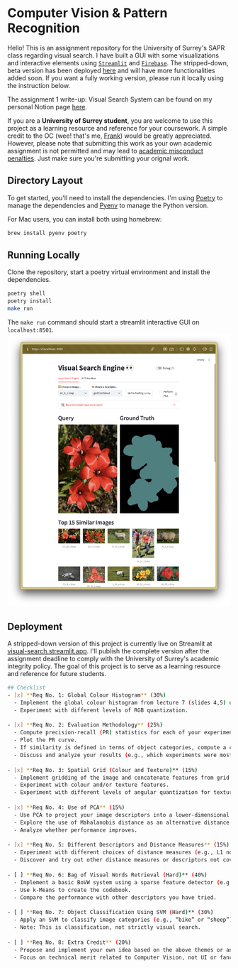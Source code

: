 # Computer Vision & Pattern Recognition
Hello! This is an assignment repository for the University of Surrey's SAPR class regarding visual search. I have built a GUI with some visualizations and interactive elements using [`Streamlit`](https://streamlit.io/) and [`Firebase`](https://firebase.google.com/). The stripped-down, beta version has been deployed [here](https://visual-search.streamlit.app/) and will have more functionalities added soon. If you want a fully working version, please run it locally using the instruction below.

The assignment 1 write-up: Visual Search System can be found on my personal Notion page [here](https://www.notion.so/frankcholula/Visual-Search-System-1223b40fbcd5801abc19e3ceadf9cb6e?pvs=4).

If you are a **University of Surrey student**, you are welcome to use this project as a learning resource and reference for your coursework. A simple credit to the OC (wee! that's me, [Frank](https://frankcholula.notion.site/)) would be greatly appreciated. However, please note that submitting this work as your own academic assignment is not permitted and may lead to [academic misconduct penalties](https://www.surrey.ac.uk/office-student-complaints-appeals-and-regulation/academic-misconduct-and-appeals). Just make sure you're submitting your orignal work.
## Directory Layout
To get started, you'll need to install the dependencies. I'm using [Poetry](https://python-poetry.org/) to manage the dependencies and [Pyenv](https://github.com/pyenv/pyenv) to manage the Python version.

For Mac users, you can install both using homebrew:
```bash
brew install pyenv poetry
```

## Running Locally
Clone the repository, start a poetry virtual environment and install the dependencies.
```bash
poetry shell
poetry install
make run
```
The `make run` command should start a streamlit interactive GUI on `localhost:8501`.
![interactive GUI](assets/image.png)


## Deployment
A stripped-down version of this project is currently live on Streamlit at [visual-search.streamlit.app](https://visual-search.streamlit.app/). I'll publish the complete version after the assignment deadline to comply with the University of Surrey's academic integrity policy. The goal of this project is to serve as a learning resource and reference for future students.

```bash
## Checklist
- [x] **Req No. 1: Global Colour Histogram** (30%)  
  - Implement the global colour histogram from lecture 7 (slides 4,5) using a Euclidean distance metric.  
  - Experiment with different levels of RGB quantization.

- [x] **Req No. 2: Evaluation Methodology** (25%)  
  - Compute precision-recall (PR) statistics for each of your experiments, e.g., PR for the top 10 results.  
  - Plot the PR curve.  
  - If similarity is defined in terms of object categories, compute a confusion matrix.  
  - Discuss and analyze your results (e.g., which experiments were most successful, which images worked well, and why given your descriptor choice).

- [x] **Req No. 3: Spatial Grid (Colour and Texture)** (15%)  
  - Implement gridding of the image and concatenate features from grid cells to form the image descriptor.  
  - Experiment with colour and/or texture features.  
  - Experiment with different levels of angular quantization for texture features.

- [x] **Req No. 4: Use of PCA** (15%)  
  - Use PCA to project your image descriptors into a lower-dimensional space.  
  - Explore the use of Mahalanobis distance as an alternative distance metric.  
  - Analyze whether performance improves.

- [x] **Req No. 5: Different Descriptors and Distance Measures** (15%)  
  - Experiment with different choices of distance measures (e.g., L1 norm) and note their effect on performance.  
  - Discover and try out other distance measures or descriptors not covered in the module.

- [ ] **Req No. 6: Bag of Visual Words Retrieval (Hard)** (40%)  
  - Implement a basic BoVW system using a sparse feature detector (e.g., Harris or SIFT keypoint detector) and a descriptor (e.g., SIFT descriptor).  
  - Use k-Means to create the codebook.  
  - Compare the performance with other descriptors you have tried.

- [ ] **Req No. 7: Object Classification Using SVM (Hard)** (30%)  
  - Apply an SVM to classify image categories (e.g., “bike” or “sheep”) based on extracted descriptors.  
  - Note: This is classification, not strictly visual search.

- [ ] **Req No. 8: Extra Credit** (20%)  
  - Propose and implement your own idea based on the above themes or an entirely new concept.  
  - Focus on technical merit related to Computer Vision, not UI or fancy coding.
